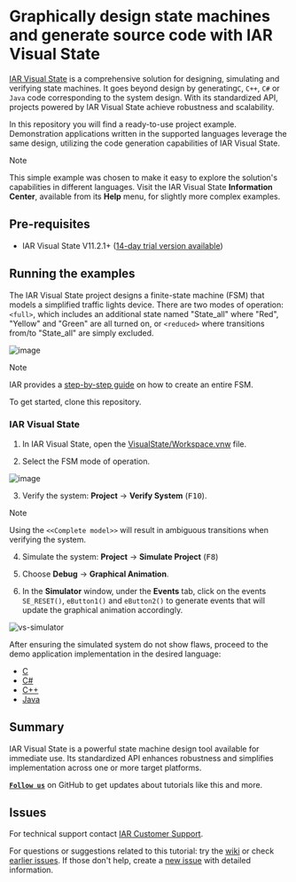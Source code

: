 # Graphically design state machines and generate source code with IAR Visual State

[IAR Visual State](https://iar.com/visualstate) is a comprehensive solution for designing, simulating and verifying state machines. It goes beyond design by generating`C`, `C++`, `C#` or `Java` code corresponding to the system design. With its standardized API, projects powered by IAR Visual State achieve robustness and scalability.

In this repository you will find a ready-to-use project example. Demonstration applications written in the supported languages leverage the same design, utilizing the code generation capabilities of IAR Visual State.

>[!NOTE]
>This simple example was chosen to make it easy to explore the solution's capabilities in different languages. Visit the IAR Visual State **Information Center**, available from its **Help** menu, for slightly more complex examples.


## Pre-requisites
- IAR Visual State V11.2.1+ ([14-day trial version available](https://www.iar.com/products/free-trials/))


## Running the examples
The IAR Visual State project designs a finite-state machine (FSM) that models a simplified traffic lights device. There are two modes of operation: `<full>`, which includes an additional state named "State_all" where "Red", "Yellow" and "Green" are all turned on, or `<reduced>` where transitions from/to "State_all" are simply excluded.

![image](https://user-images.githubusercontent.com/54443595/229726371-7de85b14-b0fc-4dd3-939c-28d01d7335ea.png)

>[!NOTE]
>IAR provides a [step-by-step guide](https://wwwfiles.iar.com/vs/StepByStep.pdf) on how to create an entire FSM.


To get started, clone this repository.

### IAR Visual State
1. In IAR Visual State, open the [VisualState/Workspace.vnw](VisualState) file.

2. Select the FSM mode of operation.

![image](https://user-images.githubusercontent.com/54443595/229727625-1384fa53-6ef9-406a-8ec9-d3b912faa376.png)

3. Verify the system: __Project__ → __Verify System__ (<kbd>F10</kbd>).

>[!NOTE]
>Using the `<<Complete model>>` will result in ambiguous transitions when verifying the system.

4. Simulate the system: __Project__ → __Simulate Project__ (<kbd>F8</kbd>)

5. Choose __Debug__ → __Graphical Animation__.

6. In the __Simulator__ window, under the __Events__ tab, click on the events `SE_RESET()`, `eButton1()` and `eButton2()` to generate events that will update the graphical animation accordingly.

![vs-simulator](https://user-images.githubusercontent.com/54443595/230769138-f7a20fbc-e57e-4e7b-86a5-de4b4dd2d59b.gif)


After ensuring the simulated system do not show flaws, proceed to the demo application implementation in the desired language:

- [C](C)
- [C#](CSharp)
- [C++](C++)
- [Java](Java)

## Summary
IAR Visual State is a powerful state machine design tool available for immediate use. Its standardized API enhances robustness and simplifies implementation across one or more target platforms.

[__` Follow us `__](https://github.com/iarsystems) on GitHub to get updates about tutorials like this and more.


## Issues
For technical support contact [IAR Customer Support][url-iar-customer-support].

For questions or suggestions related to this tutorial: try the [wiki][url-repo-wiki] or check [earlier issues][url-repo-issue-old]. If those don't help, create a [new issue][url-repo-issue-new] with detailed information.


<!--links-->
[url-iar-customer-support]: https://iar.my.site.com/mypages/s/contactsupport

[url-repo-wiki]: https://github.com/IARSystems/visual-state-demo/wiki
[url-repo-issue-new]: https://github.com/IARSystems/visual-state-demo/issues/new
[url-repo-issue-old]: https://github.com/IARSystems/visual-state-demo/issues?q=is%3Aissue+is%3Aopen%7Cclosed


